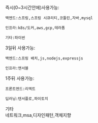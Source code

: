 즉시(0~3시간안에)사용가능: 
 
	백엔드:스프링,스프링 시큐리티,코틀린,자바,mysql  
	
	인프라:k8s/도커,aws,gcp,테라폼  
	
	기타:파이썬  
	
3일뒤 사용가능:  

	백엔드:스프링 배치,js,nodejs,expressjs
	
	인프라:앤서블
	
1주뒤 사용가능:

	프론트엔드:리액트  
	
	딥러닝:텐서플로,파이토치  


기타  
네트워크,msa,디자인패턴,객체지향  

